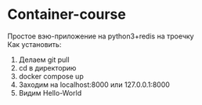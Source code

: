 # Container-course
Простое вэю-приложение на python3+redis на троечку  
Как установить:
1. Делаем git pull
2. cd в директорию
3. docker compose up
4. Заходим на localhost:8000 или 127.0.0.1:8000
5. Видим Hello-World
